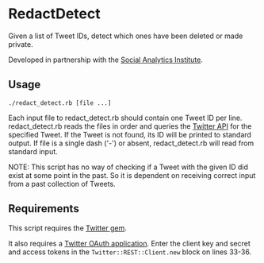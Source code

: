 # RedactDetect

Given a list of Tweet IDs, detect which ones have been deleted or made private.

Developed in partnership with the [Social Analytics Institute](http://www.clemson.edu/centers-institutes/social-analytics/).

## Usage

```Shell
./redact_detect.rb [file ...]
```

Each input file to redact_detect.rb should contain one Tweet ID per line. redact_detect.rb reads
the files in order and queries the [Twitter API](https://dev.twitter.com/rest/reference/get/statuses/lookup)
for the specified Tweet. If the Tweet is not found, its ID will be printed to standard output.
If file is a single dash ('-') or absent, redact_detect.rb will read from standard input.

NOTE: This script has no way of checking if a Tweet with the given ID did exist at some point in the
past. So it is dependent on receiving correct input from a past collection of Tweets.

## Requirements

This script requires the [Twitter gem](https://github.com/sferik/twitter).

It also requires a [Twitter OAuth application](https://apps.twitter.com/). Enter the client key and secret
and access tokens in the `Twitter::REST::Client.new` block on lines 33-36.
